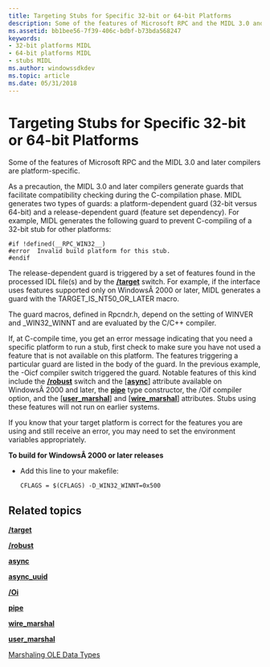 ```yaml
---
title: Targeting Stubs for Specific 32-bit or 64-bit Platforms
description: Some of the features of Microsoft RPC and the MIDL 3.0 and later compilers are platform-specific.
ms.assetid: bb1bee56-7f39-406c-bdbf-b73bda568247
keywords:
- 32-bit platforms MIDL
- 64-bit platforms MIDL
- stubs MIDL
ms.author: windowssdkdev
ms.topic: article
ms.date: 05/31/2018
---
```


# Targeting Stubs for Specific 32-bit or 64-bit Platforms

Some of the features of Microsoft RPC and the MIDL 3.0 and later compilers are platform-specific.

As a precaution, the MIDL 3.0 and later compilers generate guards that facilitate compatibility checking during the C-compilation phase. MIDL generates two types of guards: a platform-dependent guard (32-bit versus 64-bit) and a release-dependent guard (feature set dependency). For example, MIDL generates the following guard to prevent C-compiling of a 32-bit stub for other platforms:

``` syntax
#if !defined(__RPC_WIN32__)
#error  Invalid build platform for this stub.
#endif
```

The release-dependent guard is triggered by a set of features found in the processed IDL file(s) and by the [**/target**](-target.md) switch. For example, if the interface uses features supported only on WindowsÂ 2000 or later, MIDL generates a guard with the TARGET\_IS\_NT50\_OR\_LATER macro.

The guard macros, defined in Rpcndr.h, depend on the setting of WINVER and \_WIN32\_WINNT and are evaluated by the C/C++ compiler.

If, at C-compile time, you get an error message indicating that you need a specific platform to run a stub, first check to make sure you have not used a feature that is not available on this platform. The features triggering a particular guard are listed in the body of the guard. In the previous example, the -Oicf compiler switch triggered the guard. Notable features of this kind include the [**/robust**](-robust.md) switch and the \[[**async**](async.md)\] attribute available on WindowsÂ 2000 and later, the [**pipe**](pipe.md) type constructor, the /Oif compiler option, and the \[[**user\_marshal**](user-marshal.md)\] and \[[**wire\_marshal**](wire-marshal.md)\] attributes. Stubs using these features will not run on earlier systems.

If you know that your target platform is correct for the features you are using and still receive an error, you may need to set the environment variables appropriately.

**To build for WindowsÂ 2000 or later releases**

-   Add this line to your makefile:

    ``` syntax
    CFLAGS = $(CFLAGS) -D_WIN32_WINNT=0x500
    ```

## Related topics

<dl> <dt>

[**/target**](-target.md)
</dt> <dt>

[**/robust**](-robust.md)
</dt> <dt>

[**async**](async.md)
</dt> <dt>

[**async\_uuid**](async-uuid.md)
</dt> <dt>

[**/Oi**](-oi.md)
</dt> <dt>

[**pipe**](pipe.md)
</dt> <dt>

[**wire\_marshal**](wire-marshal.md)
</dt> <dt>

[**user\_marshal**](user-marshal.md)
</dt> <dt>

[Marshaling OLE Data Types](marshaling-ole-data-types.md)
</dt> </dl>

 

 




